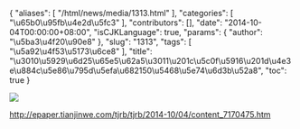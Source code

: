{
    "aliases": [
        "/html/news/media/1313.html"
    ],
    "categories": [
        "\u65b0\u95fb\u4e2d\u5fc3"
    ],
    "contributors": [],
    "date": "2014-10-04T00:00:00+08:00",
    "isCJKLanguage": true,
    "params": {
        "author": "\u5ba3\u4f20\u90e8"
    },
    "slug": "1313",
    "tags": [
        "\u5a92\u4f53\u5173\u6ce8"
    ],
    "title": "\u3010\u5929\u6d25\u65e5\u62a5\u3011\u201c\u5c0f\u5916\u201d\u4e3e\u884c\u5e86\u795d\u5efa\u682150\u5468\u5e74\u6d3b\u52a8",
    "toc": true
}


<img
    src="http://epaper.tianjinwe.com/tjrb/1/2014-10/04/02/2014100402_brief.jpg"
    style="display:block;margin-left:auto;margin-right:auto;"
    decoding="async"
    fetchpriority="auto"
    loading="lazy"
/>




<http://epaper.tianjinwe.com/tjrb/tjrb/2014-10/04/content_7170475.htm>


